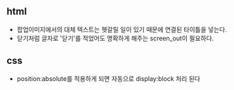## html

- 팝업이미지에서의 대체 텍스트는 헷갈릴 일이 있기 때문에 연결된 타이틀을 넣는다.
- 닫기처럼 글자로 '닫기'를 적었어도 명확하게 해주는 screen_out이 필요하다.

## css

- position:absolute를 적용하게 되면 자동으로 display:block 처리 된다
